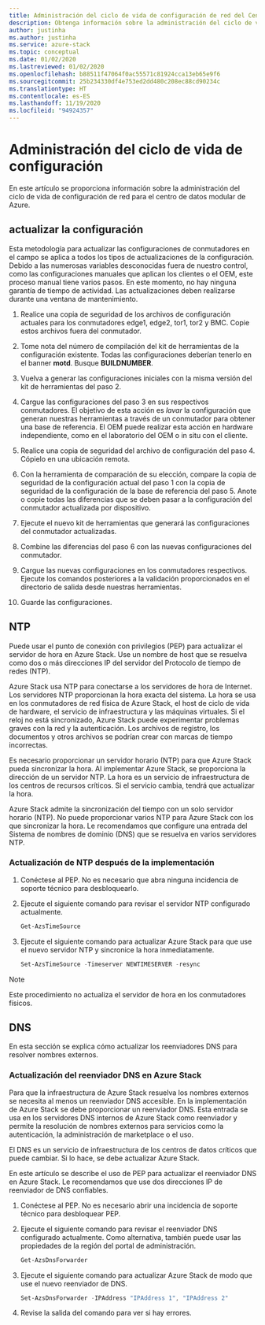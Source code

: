 ```yaml
---
title: Administración del ciclo de vida de configuración de red del Centro de datos modular
description: Obtenga información sobre la administración del ciclo de vida de configuración de red para el centro de datos modular de Azure.
author: justinha
ms.author: justinha
ms.service: azure-stack
ms.topic: conceptual
ms.date: 01/02/2020
ms.lastreviewed: 01/02/2020
ms.openlocfilehash: b88511f47064f0ac55571c81924cca13eb65e9f6
ms.sourcegitcommit: 25b234330df4e753ed2dd480c208ec88cd90234c
ms.translationtype: HT
ms.contentlocale: es-ES
ms.lasthandoff: 11/19/2020
ms.locfileid: "94924357"
---
```

# <a name="configuration-lifecycle-management"></a>Administración del ciclo de vida de configuración

En este artículo se proporciona información sobre la administración del ciclo de vida de configuración de red para el centro de datos modular de Azure.

## <a name="update-configuration"></a>actualizar la configuración

Esta metodología para actualizar las configuraciones de conmutadores en el campo se aplica a todos los tipos de actualizaciones de la configuración. Debido a las numerosas variables desconocidas fuera de nuestro control, como las configuraciones manuales que aplican los clientes o el OEM, este proceso manual tiene varios pasos. En este momento, no hay ninguna garantía de tiempo de actividad. Las actualizaciones deben realizarse durante una ventana de mantenimiento.

1. Realice una copia de seguridad de los archivos de configuración actuales para los conmutadores edge1, edge2, tor1, tor2 y BMC. Copie estos archivos fuera del conmutador.

1. Tome nota del número de compilación del kit de herramientas de la configuración existente. Todas las configuraciones deberían tenerlo en el banner **motd**. Busque **BUILDNUMBER**.

1. Vuelva a generar las configuraciones iniciales con la misma versión del kit de herramientas del paso 2.

1. Cargue las configuraciones del paso 3 en sus respectivos conmutadores. El objetivo de esta acción es *lavar* la configuración que generan nuestras herramientas a través de un conmutador para obtener una base de referencia. El OEM puede realizar esta acción en hardware independiente, como en el laboratorio del OEM o in situ con el cliente.

1. Realice una copia de seguridad del archivo de configuración del paso 4. Cópielo en una ubicación remota.

1. Con la herramienta de comparación de su elección, compare la copia de seguridad de la configuración actual del paso 1 con la copia de seguridad de la configuración de la base de referencia del paso 5. Anote o copie todas las diferencias que se deben pasar a la configuración del conmutador actualizada por dispositivo.

1. Ejecute el nuevo kit de herramientas que generará las configuraciones del conmutador actualizadas.

1. Combine las diferencias del paso 6 con las nuevas configuraciones del conmutador.

1. Cargue las nuevas configuraciones en los conmutadores respectivos. Ejecute los comandos posteriores a la validación proporcionados en el directorio de salida desde nuestras herramientas.

1. Guarde las configuraciones.

## <a name="ntp"></a>NTP

Puede usar el punto de conexión con privilegios (PEP) para actualizar el servidor de hora en Azure Stack. Use un nombre de host que se resuelva como dos o más direcciones IP del servidor del Protocolo de tiempo de redes (NTP).

Azure Stack usa NTP para conectarse a los servidores de hora de Internet. Los servidores NTP proporcionan la hora exacta del sistema. La hora se usa en los conmutadores de red física de Azure Stack, el host de ciclo de vida de hardware, el servicio de infraestructura y las máquinas virtuales. Si el reloj no está sincronizado, Azure Stack puede experimentar problemas graves con la red y la autenticación. Los archivos de registro, los documentos y otros archivos se podrían crear con marcas de tiempo incorrectas.

Es necesario proporcionar un servidor horario (NTP) para que Azure Stack pueda sincronizar la hora. Al implementar Azure Stack, se proporciona la dirección de un servidor NTP. La hora es un servicio de infraestructura de los centros de recursos críticos. Si el servicio cambia, tendrá que actualizar la hora.

Azure Stack admite la sincronización del tiempo con un solo servidor horario (NTP). No puede proporcionar varios NTP para Azure Stack con los que sincronizar la hora. Le recomendamos que configure una entrada del Sistema de nombres de dominio (DNS) que se resuelva en varios servidores NTP.

### <a name="update-ntp-post-deployment"></a>Actualización de NTP después de la implementación

1. Conéctese al PEP. No es necesario que abra ninguna incidencia de soporte técnico para desbloquearlo.

1. Ejecute el siguiente comando para revisar el servidor NTP configurado actualmente.

    ```powershell
    Get-AzsTimeSource
    ```

1. Ejecute el siguiente comando para actualizar Azure Stack para que use el nuevo servidor NTP y sincronice la hora inmediatamente.

    ```powershell
    Set-AzsTimeSource -Timeserver NEWTIMESERVER -resync
    ```

>[!NOTE]
>Este procedimiento no actualiza el servidor de hora en los conmutadores físicos.

## <a name="dns"></a>DNS

En esta sección se explica cómo actualizar los reenviadores DNS para resolver nombres externos.

### <a name="update-the-dns-forwarder-in-azure-stack"></a>Actualización del reenviador DNS en Azure Stack

Para que la infraestructura de Azure Stack resuelva los nombres externos se necesita al menos un reenviador DNS accesible. En la implementación de Azure Stack se debe proporcionar un reenviador DNS. Esta entrada se usa en los servidores DNS internos de Azure Stack como reenviador y permite la resolución de nombres externos para servicios como la autenticación, la administración de marketplace o el uso.

El DNS es un servicio de infraestructura de los centros de datos críticos que puede cambiar. Si lo hace, se debe actualizar Azure Stack.

En este artículo se describe el uso de PEP para actualizar el reenviador DNS en Azure Stack. Le recomendamos que use dos direcciones IP de reenviador de DNS confiables.

1. Conéctese al PEP. No es necesario abrir una incidencia de soporte técnico para desbloquear PEP.

1. Ejecute el siguiente comando para revisar el reenviador DNS configurado actualmente. Como alternativa, también puede usar las propiedades de la región del portal de administración.

    ```powershell
    Get-AzsDnsForwarder 
    ```

1. Ejecute el siguiente comando para actualizar Azure Stack de modo que use el nuevo reenviador de DNS.

    ```powershell
    Set-AzsDnsForwarder -IPAddress "IPAddress 1", "IPAddress 2"
    ```

1. Revise la salida del comando para ver si hay errores.
